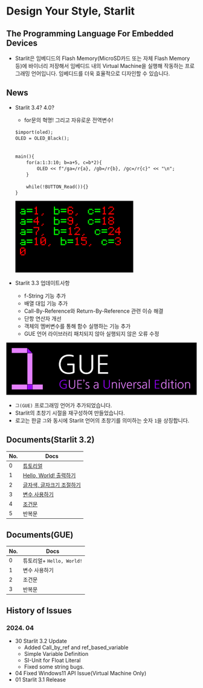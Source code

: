 # Design Your Style, Starlit

## The Programming Language For Embedded Devices
- Starlit은 임베디드의 Flash Memory(MicroSD카드 또는 자체 Flash Memory 등)에 바이너리 저장해서 임베디드 내의 Virtual Machine을 실행해 작동하는 프로그래밍 언어입니다. 임베디드를 더욱 효율적으로 디자인할 수 있습니다.

## News

- Starlit 3.4? 4.0?

  - for문의 혁명! 그리고 자유로운 전역변수!
  ```
  $import(oled);
  OLED = OLED_Black();
  
  
  main(){
      for(a:1:3:10; b=a+5, c=b*2){
          OLED << f"/ga=/r{a}, /gb=/r{b}, /gc=/r{c}" << "\n";
      }
  
      while(!BUTTON_Read()){}
  }
  ```
  <img src="res/EXAMPLE/for_GPT/for.png">

- Starlit 3.3 업데이트사항

  - f-String 기능 추가
  - 배열 대입 기능 추가
  - Call-By-Reference와 Return-By-Reference 관련 이슈 해결
  - 단항 연산자 개선
  - 객체의 멤버변수를 통해 함수 실행하는 기능 추가
  - GUE 언어 라이브러리 패치되지 않아 실행되지 않은 오류 수정

<img src="res/GUE/GUELogo.png">

- `그(GUE)` 프로그래밍 언어가 추가되었습니다.
- Starlit의 초창기 시절을 재구성하여 만들었습니다.
- 로고는 한글 `그`와 동시에 Starlit 언어의 초창기를 의미하는 숫자 `1`을 상징합니다.





## Documents(Starlit 3.2)

| No. | Docs |
|-----|------|
|0|[튜토리얼](https://github.com/PJungKim/Starlit3/blob/main/docs/000_Tutorial.md)|
|1|[Hello, World! 출력하기](https://github.com/PJungKim/Starlit3/blob/main/docs/001_Hello_World.md)|
|2|[글자색, 글자크기 조절하기](https://github.com/PJungKim/Starlit3/blob/main/docs%2F002_Color_Size.md)|
|3|[변수 사용하기](https://github.com/PJungKim/Starlit3/blob/main/docs/003_Button_Var.md)|
|4|[조건문](https://github.com/PJungKim/Starlit3/blob/main/docs%2F004_condition.md)|
|5|반복문|

## Documents(GUE)

|No.|Docs|
|---|----|
|0|튜토리얼+ `Hello, World!`|
|1|변수 사용하기|
|2|조건문|
|3|반복문|

## History of Issues

### 2024. 04

- 30 Starlit 3.2 Update
  - Added Call_by_ref and ref_based_variable
  - Simple Variable Definition
  - SI-Unit for Float Literal
  - Fixed some string bugs.
- 04 Fixed Windows11 API Issue(Virtual Machine Only)
- 01 Starlit 3.1 Release

